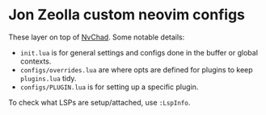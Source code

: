# Jon Zeolla custom neovim configs

These layer on top of [NvChad](https://nvchad.com/). Some notable details:

- `init.lua` is for general settings and configs done in the buffer or global contexts.
- `configs/overrides.lua` are where opts are defined for plugins to keep `plugins.lua` tidy.
- `configs/PLUGIN.lua` is for setting up a specific plugin.

To check what LSPs are setup/attached, use `:LspInfo`.
